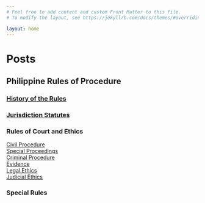 ```yaml
---
# Feel free to add content and custom Front Matter to this file.
# To modify the layout, see https://jekyllrb.com/docs/themes/#overriding-theme-defaults

layout: home
---
```

<!-- There's a comment here so it doesn't include the title in the top bar. -->

# Posts

## Philippine Rules of Procedure
### <a href="PRoP/hst">History of the Rules</a><br>
### <a href="PRoP/jrd">Jurisdiction Statutes</a><br>

### Rules of Court and Ethics
<a href="PRoP/cvp">Civil Procedure</a><br>
<a href="PRoP/spp">Special Proceedings</a><br>
<a href="PRoP/crp">Criminal Procedure</a><br>
<a href="PRoP/evd">Evidence</a><br>
<a href="PRoP/lge">Legal Ethics</a><br>
<a href="PRoP/jde">Judicial Ethics</a><br>

### Special Rules